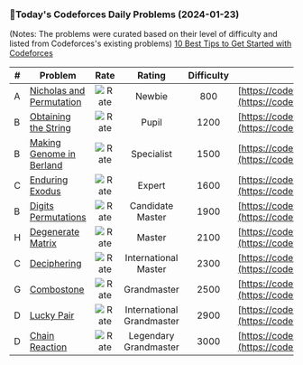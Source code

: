 ### 🌟Today's Codeforces Daily Problems (2024-01-23)
(Notes: The problems were curated based on their level of difficulty and listed from Codeforces's existing problems)
[10 Best Tips to Get Started with Codeforces](https://github.com/ika9810/Codeforces-Daily-Problems/blob/main/10%20Best%20Tips%20to%20Get%20Started%20with%20Codeforces.md)

| # | Problem | Rate| Rating | Difficulty | Contest |
|---| ----- | :--------: | :----------: | :----------: | ---------- |
|A|[Nicholas and Permutation](https://codeforces.com/contest/676/problem/A)|![Rate](https://img.shields.io/badge/Newbie-800-lightgrey)|Newbie|800|[https://codeforces.com/contest/676](https://codeforces.com/contest/676)|
|B|[Obtaining the String](https://codeforces.com/contest/1015/problem/B)|![Rate](https://img.shields.io/badge/Pupil-1200-brightgreen)|Pupil|1200|[https://codeforces.com/contest/1015](https://codeforces.com/contest/1015)|
|B|[Making Genome in Berland](https://codeforces.com/contest/638/problem/B)|![Rate](https://img.shields.io/badge/Specialist-1500-9cf)|Specialist|1500|[https://codeforces.com/contest/638](https://codeforces.com/contest/638)|
|C|[Enduring Exodus](https://codeforces.com/contest/645/problem/C)|![Rate](https://img.shields.io/badge/Expert-1600-blue)|Expert|1600|[https://codeforces.com/contest/645](https://codeforces.com/contest/645)|
|B|[Digits Permutations](https://codeforces.com/contest/138/problem/B)|![Rate](https://img.shields.io/badge/Candidate%20Master-1900-blueviolet)|Candidate Master|1900|[https://codeforces.com/contest/138](https://codeforces.com/contest/138)|
|H|[Degenerate Matrix](https://codeforces.com/contest/549/problem/H)|![Rate](https://img.shields.io/badge/Master-2100-orange)|Master|2100|[https://codeforces.com/contest/549](https://codeforces.com/contest/549)|
|C|[Deciphering](https://codeforces.com/contest/491/problem/C)|![Rate](https://img.shields.io/badge/International%20Master-2300-orange)|International Master|2300|[https://codeforces.com/contest/491](https://codeforces.com/contest/491)|
|G|[Combostone](https://codeforces.com/contest/1090/problem/G)|![Rate](https://img.shields.io/badge/Grandmaster-2500-red)|Grandmaster|2500|[https://codeforces.com/contest/1090](https://codeforces.com/contest/1090)|
|D|[Lucky Pair](https://codeforces.com/contest/145/problem/D)|![Rate](https://img.shields.io/badge/International%20Grandmaster-2900-red)|International Grandmaster|2900|[https://codeforces.com/contest/145](https://codeforces.com/contest/145)|
|D|[Chain Reaction](https://codeforces.com/contest/666/problem/D)|![Rate](https://img.shields.io/badge/Legendary%20Grandmaster-3000-red)|Legendary Grandmaster|3000|[https://codeforces.com/contest/666](https://codeforces.com/contest/666)|
